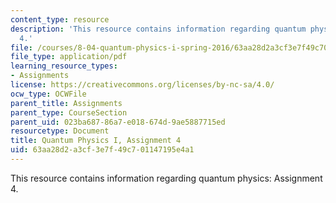 ```yaml
---
content_type: resource
description: 'This resource contains information regarding quantum physics: Assignment
  4.'
file: /courses/8-04-quantum-physics-i-spring-2016/63aa28d2a3cf3e7f49c701147195e4a1_MIT8_04S16_ps4_2016.pdf
file_type: application/pdf
learning_resource_types:
- Assignments
license: https://creativecommons.org/licenses/by-nc-sa/4.0/
ocw_type: OCWFile
parent_title: Assignments
parent_type: CourseSection
parent_uid: 023ba687-86a7-e018-674d-9ae5887715ed
resourcetype: Document
title: Quantum Physics I, Assignment 4
uid: 63aa28d2-a3cf-3e7f-49c7-01147195e4a1
---
```

This resource contains information regarding quantum physics: Assignment 4.